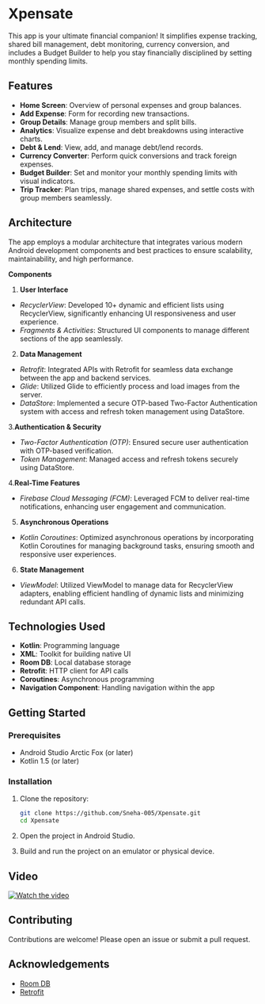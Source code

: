 # Xpensate

This app is your ultimate financial companion! It simplifies expense tracking, shared bill management, debt monitoring, currency conversion, and includes a Budget Builder to help you stay financially disciplined by setting monthly spending limits.

## Features

- **Home Screen**: Overview of personal expenses and group balances.
- **Add Expense**:  Form for recording new transactions.
- **Group Details**:  Manage group members and split bills.
- **Analytics**: Visualize expense and debt breakdowns using interactive charts.
- **Debt & Lend**:  View, add, and manage debt/lend records.
- **Currency Converter**: Perform quick conversions and track foreign expenses.
- **Budget Builder**: Set and monitor your monthly spending limits with visual indicators.
- **Trip Tracker**: Plan trips, manage shared expenses, and settle costs with group members seamlessly.

## Architecture

The app employs a modular architecture that integrates various modern Android development components and best practices to ensure scalability, maintainability, and high performance.

**Components**

1. **User Interface**
  - *RecyclerView*: Developed 10+ dynamic and efficient lists using RecyclerView, significantly enhancing UI responsiveness and user experience.
  - *Fragments & Activities*: Structured UI components to manage different sections of the app seamlessly.

2. **Data Management**
  - *Retrofit*: Integrated APIs with Retrofit for seamless data exchange between the app and backend services.
  - *Glide*: Utilized Glide to efficiently process and load images from the server.
  - *DataStore*: Implemented a secure OTP-based Two-Factor Authentication system with access and refresh token management using DataStore.

3.**Authentication & Security**
  - *Two-Factor Authentication (OTP)*: Ensured secure user authentication with OTP-based verification.
  - *Token Management*: Managed access and refresh tokens securely using DataStore.

4.**Real-Time Features**
  - *Firebase Cloud Messaging (FCM)*: Leveraged FCM to deliver real-time notifications, enhancing user engagement and communication.
    
5. **Asynchronous Operations**
  - *Kotlin Coroutines*: Optimized asynchronous operations by incorporating Kotlin Coroutines for managing background tasks, ensuring smooth and responsive user experiences.

6. **State Management**
  - *ViewModel*: Utilized ViewModel to manage data for RecyclerView adapters, enabling efficient handling of dynamic lists and minimizing redundant API calls.

## Technologies Used

- **Kotlin**: Programming language
- **XML**: Toolkit for building native UI
- **Room DB**: Local database storage
- **Retrofit**: HTTP client for API calls
- **Coroutines**: Asynchronous programming
- **Navigation Component**: Handling navigation within the app

## Getting Started

### Prerequisites

- Android Studio Arctic Fox (or later)
- Kotlin 1.5 (or later)

### Installation

1. Clone the repository:
    ```sh
    git clone https://github.com/Sneha-005/Xpensate.git
    cd Xpensate
    ```

2. Open the project in Android Studio.

3. Build and run the project on an emulator or physical device.

## Video

[![Watch the video](https://i.sstatic.net/Vp2cE.png)](https://drive.google.com/file/d/1eLcTS7WGA99YVLyvdP7RiZw1haJVeYq2/view)

## Contributing

Contributions are welcome! Please open an issue or submit a pull request.

## Acknowledgements

- [Room DB](https://developer.android.com/training/data-storage/room)
- [Retrofit](https://square.github.io/retrofit/)
  
